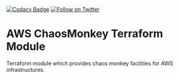 [![Codacy Badge](https://api.codacy.com/project/badge/Grade/1b28316c4bef465f81caf80afc163c74)](https://www.codacy.com/app/OpenDevSecOps/terraform-aws-chaosmonkey?utm_source=github.com&amp;utm_medium=referral&amp;utm_content=opendevsecops/terraform-aws-chaosmonkey&amp;utm_campaign=Badge_Grade)
[![Follow on Twitter](https://img.shields.io/twitter/follow/opendevsecops.svg?logo=twitter)](https://twitter.com/opendevsecops)

# AWS ChaosMonkey Terraform Module

Terraform module which provides chaos monkey facilities for AWS infrastructures.
